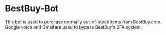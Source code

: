 # BestBuy-Bot
This bot is used to purchase normally out-of-stock items from BestBuy.com. Google voice and Gmail are used to bypass BestBuy's 2FA system.
